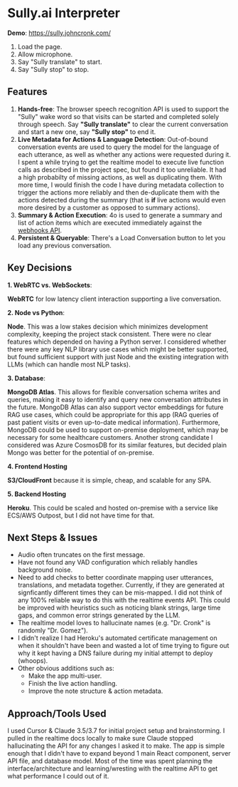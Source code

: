 # Sully.ai Interpreter

**Demo**: https://sully.johncronk.com/

1. Load the page.
2. Allow microphone.
3. Say "Sully translate" to start.
4. Say "Sully stop" to stop.

## Features

1. **Hands-free**: The browser speech recognition API is used to support the "Sully" wake word so that visits can be started and completed solely through speech. Say **"Sully translate"** to clear the current conversation and start a new one, say **"Sully stop"** to end it.
2. **Live Metadata for Actions & Language Detection**: Out-of-bound conversation events are used to query the model for the language of each utterance, as well as whether any actions were requested during it. I spent a while trying to get the realtime model to execute live function calls as described in the project spec, but found it too unreliable. It had a high probabilty of missing actions, as well as duplicating them. With more time, I would finish the code I have during metadata collection to trigger the actions more reliably and then de-duplicate them with the actions detected during the summary (that is **if** live actions would even more desired by a customer as opposed to summary actions).
3. **Summary & Action Execution**: 4o is used to generate a summary and list of action items which are executed immediately against the [webhooks API](https://webhook.site/#!/view/7dd3d15d-c150-482e-afc7-f147823f51cb/eb6c8388-36bd-468f-a7e9-be711b6474fd/1).
4. **Persistent & Queryable**: There's a Load Conversation button to let you load any previous conversation.

## Key Decisions

**1. WebRTC vs. WebSockets**:

**WebRTC** for low latency client interaction supporting a live conversation.

**2. Node vs Python**:

**Node**. This was a low stakes decision which minimizes development complexity, keeping the project stack consistent. There were no clear features which depended on having a Python server. I considered whether there were any key NLP library use cases which might be better supported, but found sufficient support with just Node and the existing integration with LLMs (which can handle most NLP tasks).

**3. Database**:

**MongoDB Atlas**. This allows for flexible conversation schema writes and queries, making it easy to identify and query new conversation attributes in the future. MongoDB Atlas can also support vector embeddings for future RAG use cases, which could be appropriate for this app (RAG queries of past patient visits or even up-to-date medical information). Furthermore, MongoDB could be used to support on-premise deployment, which may be necessary for some healthcare customers. Another strong candidate I considered was Azure CosmosDB for its similar features, but decided plain Mongo was better for the potential of on-premise.

**4. Frontend Hosting**

**S3/CloudFront** because it is simple, cheap, and scalable for any SPA.

**5. Backend Hosting**

**Heroku**. This could be scaled and hosted on-premise with a service like ECS/AWS Outpost, but I did not have time for that.

## Next Steps & Issues

- Audio often truncates on the first message.
- Have not found any VAD configuration which reliably handles background noise.
- Need to add checks to better coordinate mapping user utterances, translations, and metadata together. Currently, if they are generated at signficantly different times they can be mis-mapped. I did not think of any 100% reliable way to do this with the realtime events API. This could be improved with heuristics such as noticing blank strings, large time gaps, and common error strings generated by the LLM.
- The realtime model loves to hallucinate names (e.g. "Dr. Cronk" is randomly "Dr. Gomez").
- I didn't realize I had Heroku's automated certificate management on when it shouldn't have been and wasted a lot of time trying to figure out why it kept having a DNS failure during my initial attempt to deploy (whoops).
- Other obvious additions such as:
  - Make the app multi-user.
  - Finish the live action handling.
  - Improve the note structure & action metadata.

## Approach/Tools Used

I used Cursor & Claude 3.5/3.7 for initial project setup and brainstorming. I pulled in the realtime docs locally to make sure Claude stopped hallucinating the API for any changes I asked it to make. The app is simple enough that I didn't have to expand beyond 1 main React component, server API file, and database model. Most of the time was spent planning the interface/architecture and learning/wresting with the realtime API to get what performance I could out of it.
